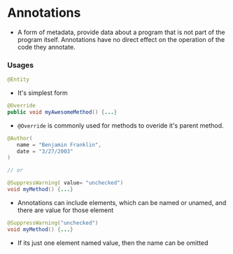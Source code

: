 # Annotations
- A form of metadata, provide data about a program that is not part of the program itself. Annotations have no direct effect on 
the operation of the code they annotate.

### Usages

```java
@Entity
```
- It's simplest form

```java
@Override
public void myAwesomeMethod() {...}
```
- ```@Override``` is commonly used for methods to overide it's parent method.

```java
@Author(
   name = "Benjamin Franklin",
   date = "3/27/2003"
)

// or

@SuppressWarning( value= "unchecked")
void myMethod() {...}
```
- Annotations can include elements, which can be named or unamed, and there are value for those element

```java
@SuppressWarning("unchecked")
void myMethod() {...}
```
- If its just one element named value, then the name can be omitted
